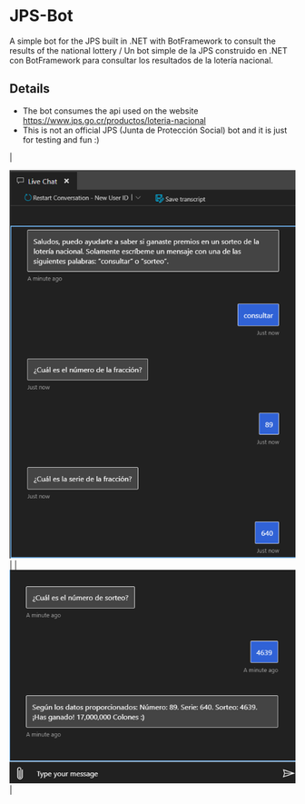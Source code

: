 # JPS-Bot
A simple bot for the JPS built in .NET with BotFramework to consult the results of the national lottery / Un bot simple de la JPS construido en .NET con BotFramework para consultar los resultados de la lotería nacional.

## Details

- The bot consumes the api used on the website https://www.jps.go.cr/productos/loteria-nacional
- This is not an official JPS (Junta de Protección Social) bot and it is just for testing and fun :)

| <div height="600" width="300">![Alt text](./readme/images/image1.png)</div> |
| <div height="600" width="300">![Alt text](./readme/images/image2.png)</div> |